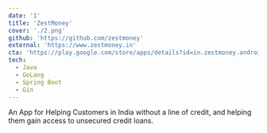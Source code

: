 ```yaml
---
date: '1'
title: 'ZestMoney'
cover: './2.png'
github: 'https://github.com/zestmoney'
external: 'https://www.zestmoney.in'
cta: 'https://play.google.com/store/apps/details?id=in.zestmoney.android.zestlife&referrer=utm_source%3DWP-website%26utm_campaign%3Dfooter'
tech:
  - Java
  - GoLang
  - Spring Boot
  - Gin
---
```


An App for Helping Customers in India without a line of credit, and helping them gain access to unsecured credit loans.
